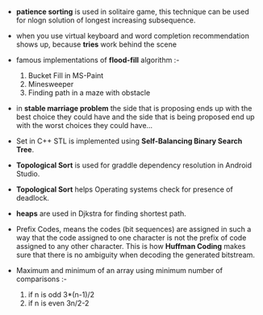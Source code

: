 * **patience sorting** is used in solitaire game, this technique can be used for nlogn solution of longest increasing subsequence.

* when you use virtual keyboard and word completion recommendation shows up, because **tries** work behind the scene 

* famous implementations of **flood-fill** algorithm :-
  1. Bucket Fill in MS-Paint
  2. Minesweeper
  3. Finding path in a maze with obstacle
  
* in **stable marriage problem** the side that is proposing ends up with the best choice they could have and the side that is being proposed end up with the worst choices they could have...

* Set in C++ STL is implemented using **Self-Balancing Binary Search Tree**.

* **Topological Sort** is used for graddle dependency resolution in Android Studio.

* **Topological Sort** helps Operating systems check for presence of deadlock.

* **heaps** are used in Djkstra for finding shortest path.

* Prefix Codes, means the codes (bit sequences) are assigned in such a way that the code assigned to one character is not the prefix of code assigned to any other character. This   is how **Huffman Coding** makes sure that there is no ambiguity when decoding the generated bitstream.

* Maximum and minimum of an array using minimum number of comparisons :-
   1. if n is odd 3*(n-1)/2
   2. if n is even 3n/2-2
